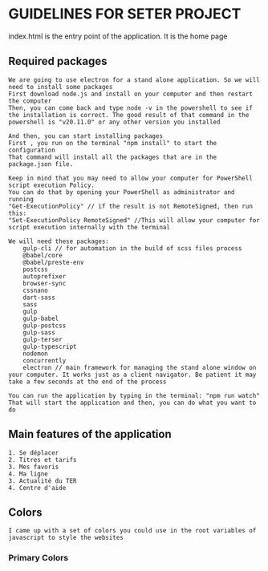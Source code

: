 # GUIDELINES FOR SETER PROJECT

index.html is the entry point of the application. It is the home page

## Required packages
    We are going to use electron for a stand alone application. So we will need to install some packages
    First download node.js and install on your computer and then restart the computer
    Then, you can come back and type node -v in the powershell to see if the installation is correct. The good result of that command in the powershell is "v20.11.0" or any other version you installed

    And then, you can start installing packages
    First , you run on the terminal "npm install" to start the configuration
    That command will install all the packages that are in the package.json file.

    Keep in mind that you may need to allow your computer for PowerShell script execution Policy.
    You can do that by opening your PowerShell as administrator and running 
    "Get-ExecutionPolicy" // if the result is not RemoteSigned, then run this:
    "Set-ExecutionPolicy RemoteSigned" //This will allow your computer for script execution internally with the terminal

    We will need these packages:
        gulp-cli // for automation in the build of scss files process
        @babel/core
        @babel/preste-env
        postcss
        autoprefixer
        browser-sync
        cssnano
        dart-sass
        sass
        gulp
        gulp-babel
        gulp-postcss
        gulp-sass
        gulp-terser
        gulp-typescript
        nodemon
        concurrently
        electron // main framework for managing the stand alone window on your computer. It works just as a client navigator. Be patient it may take a few seconds at the end of the process
    
    You can run the application by typing in the terminal: "npm run watch"
    That will start the application and then, you can do what you want to do

## Main features of the application
    1. Se déplacer
    2. Titres et tarifs
    3. Mes favoris
    4. Ma ligne
    3. Actualité du TER
    4. Centre d'aide

## Colors
    I came up with a set of colors you could use in the root variables of javascript to style the websites

### Primary Colors
